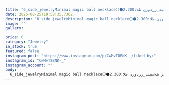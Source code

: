 ```yaml
---
title: "6_side_jewelryMinimal magic ball necklace⚪️⚫️گردنبند گوی سحر امیز طلاسفید_زردوزن طلا:2.300 gr📬برای سفارش و کسب اطلاعات بیشتر به دایرکت مراجعه فرمایید. ____________________________#Microsetting #microsettingtrainer #stonesetting #stonesetter #goldsmith #goldseller #necklace #ball_golden_gold #ballwhite #ball_necklace_white #low_wages #inexpensively #Roja_jewelry #Roja_jewelry_store104wSee translation"
date: 2025-08-25T19:58:35.736Z
description: "6_side_jewelryMinimal magic ball necklace⚪️⚫️گردنبند گوی سحر امیز طلاسفید_زردوزن طلا:2.300 gr📬برای سفارش و کسب اطلاعات بیشتر به دایرکت مراجعه فرمایید. ____________________________#Microsetting #microsettingtrainer #stonesetting #stonesetter #goldsmith #goldseller #necklace #ball_golden_gold #ballwhite #ball_necklace_white #low_wages #inexpensively #Roja_jewelry #Roja_jewelry_store104wSee translation"
image: ""
gallery:

price: 0
category: "Jewelry"
in_stock: true
featured: false
instagram_post: "https://www.instagram.com/p/CwMvT8BNK-_/liked_by/"
instagram_id: "CwMvT8BNK-_"
instagram_account: ""
body: |
  6_side_jewelryMinimal magic ball necklace⚪️⚫️گردنبند گوی سحر امیز طلاسفید_زردوزن طلا:2.300 gr📬برای سفارش و کسب اطلاعات بیشتر به دایرکت مراجعه فرمایید. ____________________________#Microsetting #microsettingtrainer #stonesetting #stonesetter #goldsmith #goldseller #necklace #ball_golden_gold #ballwhite #ball_necklace_white #low_wages #inexpensively #Roja_jewelry #Roja_jewelry_store104wSee translation
---
```


